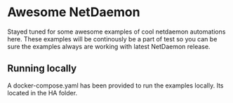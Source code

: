 # Awesome NetDaemon
Stayed tuned for some awesome examples of cool netdaemon automations here. These examples will be continously be a part of test so you can be sure the examples always are working with latest NetDaemon release.

## Running locally
A docker-compose.yaml has been provided to run the examples locally. Its located in the HA folder.
